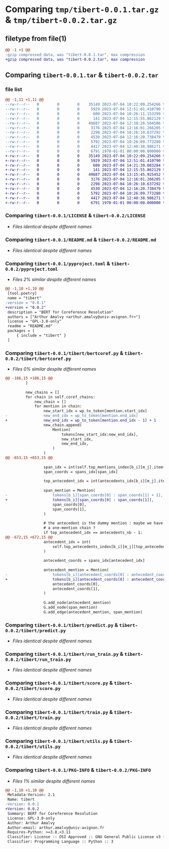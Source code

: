 # Comparing `tmp/tibert-0.0.1.tar.gz` & `tmp/tibert-0.0.2.tar.gz`

## filetype from file(1)

```diff
@@ -1 +1 @@
-gzip compressed data, was "tibert-0.0.1.tar", max compression
+gzip compressed data, was "tibert-0.0.2.tar", max compression
```

## Comparing `tibert-0.0.1.tar` & `tibert-0.0.2.tar`

### file list

```diff
@@ -1,11 +1,11 @@
--rw-r--r--   0        0        0    35149 2023-07-04 10:22:09.254266 tibert-0.0.1/LICENSE
--rw-r--r--   0        0        0     5929 2023-07-04 12:51:01.410790 tibert-0.0.1/README.md
--rw-r--r--   0        0        0      600 2023-07-04 10:26:11.153299 tibert-0.0.1/pyproject.toml
--rw-r--r--   0        0        0      141 2023-07-04 12:15:55.862129 tibert-0.0.1/tibert/__init__.py
--rw-r--r--   0        0        0    49687 2023-07-04 12:38:28.504506 tibert-0.0.1/tibert/bertcoref.py
--rw-r--r--   0        0        0     3176 2023-07-04 12:16:01.266205 tibert-0.0.1/tibert/predict.py
--rw-r--r--   0        0        0     2298 2023-07-04 10:26:10.637292 tibert-0.0.1/tibert/run_train.py
--rw-r--r--   0        0        0     4530 2023-07-04 12:16:20.738479 tibert-0.0.1/tibert/score.py
--rw-r--r--   0        0        0     5792 2023-07-04 10:26:09.773280 tibert-0.0.1/tibert/train.py
--rw-r--r--   0        0        0     4417 2023-07-04 12:40:38.986271 tibert-0.0.1/tibert/utils.py
--rw-r--r--   0        0        0     6791 1970-01-01 00:00:00.000000 tibert-0.0.1/PKG-INFO
+-rw-r--r--   0        0        0    35149 2023-07-04 10:22:09.254266 tibert-0.0.2/LICENSE
+-rw-r--r--   0        0        0     5929 2023-07-04 12:51:01.410790 tibert-0.0.2/README.md
+-rw-r--r--   0        0        0      600 2023-07-04 14:21:39.083284 tibert-0.0.2/pyproject.toml
+-rw-r--r--   0        0        0      141 2023-07-04 12:15:55.862129 tibert-0.0.2/tibert/__init__.py
+-rw-r--r--   0        0        0    49687 2023-07-04 13:15:45.925452 tibert-0.0.2/tibert/bertcoref.py
+-rw-r--r--   0        0        0     3176 2023-07-04 12:16:01.266205 tibert-0.0.2/tibert/predict.py
+-rw-r--r--   0        0        0     2298 2023-07-04 10:26:10.637292 tibert-0.0.2/tibert/run_train.py
+-rw-r--r--   0        0        0     4530 2023-07-04 12:16:20.738479 tibert-0.0.2/tibert/score.py
+-rw-r--r--   0        0        0     5792 2023-07-04 10:26:09.773280 tibert-0.0.2/tibert/train.py
+-rw-r--r--   0        0        0     4417 2023-07-04 12:40:38.986271 tibert-0.0.2/tibert/utils.py
+-rw-r--r--   0        0        0     6791 1970-01-01 00:00:00.000000 tibert-0.0.2/PKG-INFO
```

### Comparing `tibert-0.0.1/LICENSE` & `tibert-0.0.2/LICENSE`

 * *Files identical despite different names*

### Comparing `tibert-0.0.1/README.md` & `tibert-0.0.2/README.md`

 * *Files identical despite different names*

### Comparing `tibert-0.0.1/pyproject.toml` & `tibert-0.0.2/pyproject.toml`

 * *Files 2% similar despite different names*

```diff
@@ -1,10 +1,10 @@
 [tool.poetry]
 name = "tibert"
-version = "0.0.1"
+version = "0.0.2"
 description = "BERT for Coreference Resolution"
 authors = ["Arthur Amalvy <arthur.amalvy@univ-avignon.fr>"]
 license = "GPL-3.0-only"
 readme = "README.md"
 packages = [
     { include = "tibert" }
 ]
```

### Comparing `tibert-0.0.1/tibert/bertcoref.py` & `tibert-0.0.2/tibert/bertcoref.py`

 * *Files 0% similar despite different names*

```diff
@@ -186,15 +186,15 @@
         ]
 
         new_chains = []
         for chain in self.coref_chains:
             new_chain = []
             for mention in chain:
                 new_start_idx = wp_to_token[mention.start_idx]
-                new_end_idx = wp_to_token[mention.end_idx]
+                new_end_idx = wp_to_token[mention.end_idx - 1] + 1
                 new_chain.append(
                     Mention(
                         tokens[new_start_idx:new_end_idx],
                         new_start_idx,
                         new_end_idx,
                     )
                 )
@@ -653,15 +653,15 @@
 
                 span_idx = int(self.top_mentions_index[b_i][m_j].item())
                 span_coords = spans_idx[span_idx]
 
                 top_antecedent_idx = int(antecedents_idx[b_i][m_j].item())
 
                 span_mention = Mention(
-                    tokens[b_i][span_coords[0] : span_coords[1] + 1],
+                    tokens[b_i][span_coords[0] : span_coords[1]],
                     span_coords[0],
                     span_coords[1],
                 )
 
                 # the antecedent is the dummy mention : maybe we have
                 # a one-mention chain ?
                 if top_antecedent_idx == antecedents_nb - 1:
@@ -672,15 +672,15 @@
                 antecedent_idx = int(
                     self.top_antecedents_index[b_i][m_j][top_antecedent_idx].item()
                 )
 
                 antecedent_coords = spans_idx[antecedent_idx]
 
                 antecedent_mention = Mention(
-                    tokens[b_i][antecedent_coords[0] : antecedent_coords[1] + 1],
+                    tokens[b_i][antecedent_coords[0] : antecedent_coords[1]],
                     antecedent_coords[0],
                     antecedent_coords[1],
                 )
 
                 G.add_node(antecedent_mention)
                 G.add_node(span_mention)
                 G.add_edge(antecedent_mention, span_mention)
```

### Comparing `tibert-0.0.1/tibert/predict.py` & `tibert-0.0.2/tibert/predict.py`

 * *Files identical despite different names*

### Comparing `tibert-0.0.1/tibert/run_train.py` & `tibert-0.0.2/tibert/run_train.py`

 * *Files identical despite different names*

### Comparing `tibert-0.0.1/tibert/score.py` & `tibert-0.0.2/tibert/score.py`

 * *Files identical despite different names*

### Comparing `tibert-0.0.1/tibert/train.py` & `tibert-0.0.2/tibert/train.py`

 * *Files identical despite different names*

### Comparing `tibert-0.0.1/tibert/utils.py` & `tibert-0.0.2/tibert/utils.py`

 * *Files identical despite different names*

### Comparing `tibert-0.0.1/PKG-INFO` & `tibert-0.0.2/PKG-INFO`

 * *Files 1% similar despite different names*

```diff
@@ -1,10 +1,10 @@
 Metadata-Version: 2.1
 Name: tibert
-Version: 0.0.1
+Version: 0.0.2
 Summary: BERT for Coreference Resolution
 License: GPL-3.0-only
 Author: Arthur Amalvy
 Author-email: arthur.amalvy@univ-avignon.fr
 Requires-Python: >=3.8,<3.11
 Classifier: License :: OSI Approved :: GNU General Public License v3 (GPLv3)
 Classifier: Programming Language :: Python :: 3
```

